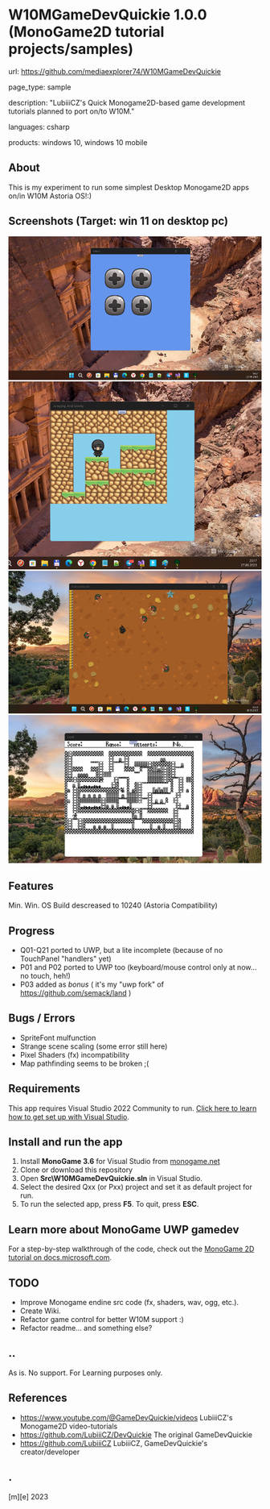 # W10MGameDevQuickie 1.0.0 (MonoGame2D tutorial projects/samples)

url: https://github.com/mediaexplorer74/W10MGameDevQuickie

page_type: sample

description: "LubiiiCZ's Quick Monogame2D-based game development tutorials planned to 
port on/to W10M."

languages: csharp

products: windows 10, windows 10 mobile

## About 
This is my experiment to run some simplest Desktop Monogame2D apps on/in W10M Astoria OS!:)

## Screenshots (Target: win 11 on desktop pc)
![Button](Images/Q01.png)
![JumpingAndGravity](Images/Q21.png)
![TopDownShooter](Images/P02.png)
![Land](Images/P03.png)

## Features
Min. Win. OS Build descreased to 10240 (Astoria Compatibility)

## Progress
- Q01-Q21 ported to UWP, but a lite incomplete (because of no TouchPanel "handlers" yet)
- P01 and P02 ported to UWP too (keyboard/mouse control only at now... no touch, heh!)
- P03 added as *bonus* ( it's my "uwp fork" of https://github.com/semack/land )

## Bugs / Errors
- SpriteFont mulfunction 
- Strange scene scaling (some error still here)
- Pixel Shaders (fx) incompatibility
- Map pathfinding seems to be broken ;(

## Requirements
This app requires Visual Studio 2022 Community to run. [Click here to learn how to get set up with Visual Studio](https://docs.microsoft.com/windows/uwp/get-started/get-set-up).

## Install and run the app
1. Install **MonoGame 3.6** for Visual Studio from [monogame.net](http://www.monogame.net/)
2. Clone or download this repository
3. Open **Src\W10MGameDevQuickie.sln** in Visual Studio.
4. Select the desired Qxx (or Pxx) project and set it as default project for run. 
5. To run the selected app, press **F5**. To quit, press **ESC**.

## Learn more about MonoGame UWP gamedev
For a step-by-step walkthrough of the code, check out the [MonoGame 2D tutorial on docs.microsoft.com](https://web.archive.org/web/20170907085024/https://docs.microsoft.com/en-us/windows/uwp/get-started/get-started-tutorial-game-mg2d).

## TODO
- Improve Monogame endine src code (fx, shaders, wav, ogg, etc.).
- Create Wiki.
- Refactor game control for better W10M support :)
- Refactor readme... and something else? 

## ..
As is. No support. For Learning purposes only.

## References
- https://www.youtube.com/@GameDevQuickie/videos LubiiiCZ's Monogame2D video-tutorials
- https://github.com/LubiiiCZ/DevQuickie The original GameDevQuickie
- https://github.com/LubiiiCZ LubiiiCZ, GameDevQuickie's creator/developer

## .
[m][e] 2023
